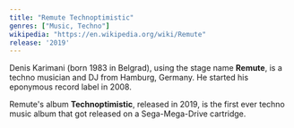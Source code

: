 ```yaml
---
title: "Remute Technoptimistic"
genres: ["Music, Techno"]
wikipedia: "https://en.wikipedia.org/wiki/Remute"
release: '2019'
---
```

Denis Karimani (born 1983 in Belgrad), using the stage name **Remute**, is a techno musician and DJ from Hamburg, Germany. He started his eponymous record label in 2008.

Remute's album **Technoptimistic**, released in 2019, is the first ever techno music album that got released on a Sega-Mega-Drive cartridge.